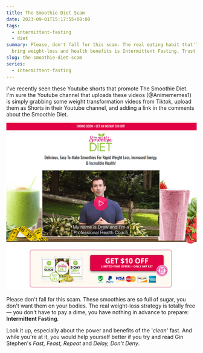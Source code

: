 ```yaml
---
title: The Smoothie Diet Scam
date: 2023-09-01T15:17:55+08:00
tags:
  - intermittent-fasting
  - diet
summary: Please, don't fall for this scam. The real eating habit that'll totally
  bring weight-loss and health benefits is Intermittent Fasting. Trust me.
slug: the-smoothie-diet-scam
series:
  - intermittent-fasting
---
```


I've recently seen these Youtube shorts that promote The Smoothie Diet. I'm sure the Youtube channel that uploads these videos (@Animememes1) is simply grabbing some weight transformation videos from Tiktok, upload them as Shorts in their Youtube channel, and adding a link in the comments about the Smoothie Diet.

![The Smoothie Diet Homepage](the-smoothie-diet-homepage.png)

Please don't fall for this scam. These smoothies are so full of sugar, you don't want them on your bodies. The real weight-loss strategy is totally free &mdash; you don't have to pay a dime, you have nothing in advance to prepare: **Intermittent Fasting**. 

Look it up, especially about the power and benefits of the '*clean*' fast. And while you're at it, you would help yourself better if you try and read Gin Stephen's *Fast, Feast, Repeat* and *Delay, Don't Deny*.
